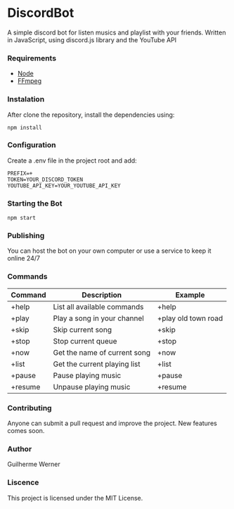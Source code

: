 # DiscordBot

A simple discord bot for listen musics and playlist with your friends.
Written in JavaScript, using discord.js library and the YouTube API

### Requirements

- [Node](https://nodejs.org/en/)
- [FFmpeg](https://ffmpeg.org/)

### Instalation

After clone the repository, install the dependencies using:

`npm install`

### Configuration

Create a .env file in the project root and add:

```
PREFIX=+
TOKEN=YOUR_DISCORD_TOKEN
YOUTUBE_API_KEY=YOUR_YOUTUBE_API_KEY
```

### Starting the Bot

`npm start`

### Publishing

You can host the bot on your own computer or use a service to keep it online 24/7

### Commands

| Command               | Description                     | Example                               |
| --------------------- | ------------------------------- | ------------------------------------- |
| +help                 | List all available commands     | +help                                 |
| +play                 | Play a song in your channel     | +play old town road                   |
| +skip                 | Skip current song               | +skip                                 |
| +stop                 | Stop current queue              | +stop                                 |
| +now                  | Get the name of current song    | +now                                  |
| +list                 | Get the current playing list    | +list                                 |
| +pause                | Pause playing music             | +pause                                |
| +resume               | Unpause playing music           | +resume                               |

### Contributing

Anyone can submit a pull request and improve the project. New features comes soon.

### Author

Guilherme Werner

### Liscence

This project is licensed under the MIT License.
